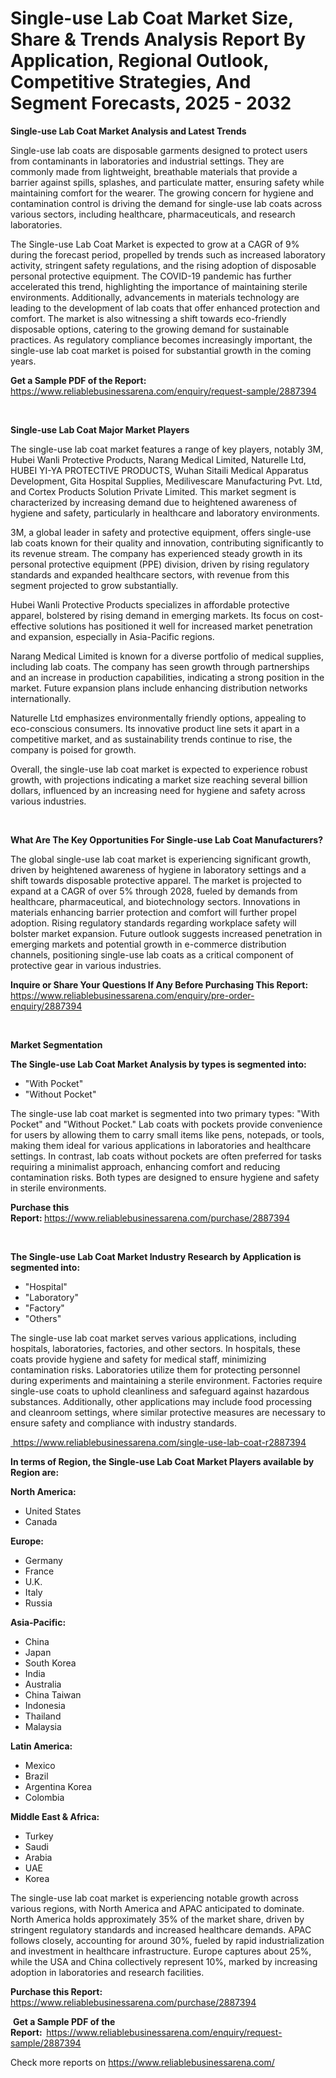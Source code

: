 <p><h1>Single-use Lab Coat Market Size, Share & Trends Analysis Report By Application, Regional Outlook, Competitive Strategies, And Segment Forecasts, 2025 - 2032</h1></p><p><strong>Single-use Lab Coat Market Analysis and Latest Trends</strong></p>
<p><p>Single-use lab coats are disposable garments designed to protect users from contaminants in laboratories and industrial settings. They are commonly made from lightweight, breathable materials that provide a barrier against spills, splashes, and particulate matter, ensuring safety while maintaining comfort for the wearer. The growing concern for hygiene and contamination control is driving the demand for single-use lab coats across various sectors, including healthcare, pharmaceuticals, and research laboratories.</p><p>The Single-use Lab Coat Market is expected to grow at a CAGR of 9% during the forecast period, propelled by trends such as increased laboratory activity, stringent safety regulations, and the rising adoption of disposable personal protective equipment. The COVID-19 pandemic has further accelerated this trend, highlighting the importance of maintaining sterile environments. Additionally, advancements in materials technology are leading to the development of lab coats that offer enhanced protection and comfort. The market is also witnessing a shift towards eco-friendly disposable options, catering to the growing demand for sustainable practices. As regulatory compliance becomes increasingly important, the single-use lab coat market is poised for substantial growth in the coming years.</p></p>
<p><strong>Get a Sample PDF of the Report:&nbsp;</strong> <a href="https://www.reliablebusinessarena.com/enquiry/request-sample/2887394?utm_campaign=1841&utm_medium=2&utm_source=Github&utm_content=ia&utm_term=14032025&utm_id=single-use-lab-coat">https://www.reliablebusinessarena.com/enquiry/request-sample/2887394</a></p>
<p>&nbsp;</p>
<p><strong>Single-use Lab Coat Major Market Players</strong></p>
<p><p>The single-use lab coat market features a range of key players, notably 3M, Hubei Wanli Protective Products, Narang Medical Limited, Naturelle Ltd, HUBEI YI-YA PROTECTIVE PRODUCTS, Wuhan Sitaili Medical Apparatus Development, Gita Hospital Supplies, Medilivescare Manufacturing Pvt. Ltd, and Cortex Products Solution Private Limited. This market segment is characterized by increasing demand due to heightened awareness of hygiene and safety, particularly in healthcare and laboratory environments.</p><p>3M, a global leader in safety and protective equipment, offers single-use lab coats known for their quality and innovation, contributing significantly to its revenue stream. The company has experienced steady growth in its personal protective equipment (PPE) division, driven by rising regulatory standards and expanded healthcare sectors, with revenue from this segment projected to grow substantially.</p><p>Hubei Wanli Protective Products specializes in affordable protective apparel, bolstered by rising demand in emerging markets. Its focus on cost-effective solutions has positioned it well for increased market penetration and expansion, especially in Asia-Pacific regions.</p><p>Narang Medical Limited is known for a diverse portfolio of medical supplies, including lab coats. The company has seen growth through partnerships and an increase in production capabilities, indicating a strong position in the market. Future expansion plans include enhancing distribution networks internationally.</p><p>Naturelle Ltd emphasizes environmentally friendly options, appealing to eco-conscious consumers. Its innovative product line sets it apart in a competitive market, and as sustainability trends continue to rise, the company is poised for growth.</p><p>Overall, the single-use lab coat market is expected to experience robust growth, with projections indicating a market size reaching several billion dollars, influenced by an increasing need for hygiene and safety across various industries.</p></p>
<p>&nbsp;</p>
<p><strong>What Are The Key Opportunities For Single-use Lab Coat Manufacturers?</strong></p>
<p><p>The global single-use lab coat market is experiencing significant growth, driven by heightened awareness of hygiene in laboratory settings and a shift towards disposable protective apparel. The market is projected to expand at a CAGR of over 5% through 2028, fueled by demands from healthcare, pharmaceutical, and biotechnology sectors. Innovations in materials enhancing barrier protection and comfort will further propel adoption. Rising regulatory standards regarding workplace safety will bolster market expansion. Future outlook suggests increased penetration in emerging markets and potential growth in e-commerce distribution channels, positioning single-use lab coats as a critical component of protective gear in various industries.</p></p>
<p><strong>Inquire or Share Your Questions If Any Before Purchasing This Report:</strong> <a href="https://www.reliablebusinessarena.com/enquiry/pre-order-enquiry/2887394?utm_campaign=1841&utm_medium=2&utm_source=Github&utm_content=ia&utm_term=14032025&utm_id=single-use-lab-coat">https://www.reliablebusinessarena.com/enquiry/pre-order-enquiry/2887394</a></p>
<p>&nbsp;</p>
<p><strong>Market Segmentation</strong></p>
<p><strong>The Single-use Lab Coat Market Analysis by types is segmented into:</strong></p>
<p><ul><li>"With Pocket"</li><li>"Without Pocket"</li></ul></p>
<p><p>The single-use lab coat market is segmented into two primary types: "With Pocket" and "Without Pocket." Lab coats with pockets provide convenience for users by allowing them to carry small items like pens, notepads, or tools, making them ideal for various applications in laboratories and healthcare settings. In contrast, lab coats without pockets are often preferred for tasks requiring a minimalist approach, enhancing comfort and reducing contamination risks. Both types are designed to ensure hygiene and safety in sterile environments.</p></p>
<p><strong>Purchase this Report:&nbsp;</strong><a href="https://www.reliablebusinessarena.com/purchase/2887394?utm_campaign=1841&utm_medium=2&utm_source=Github&utm_content=ia&utm_term=14032025&utm_id=single-use-lab-coat">https://www.reliablebusinessarena.com/purchase/2887394</a></p>
<p>&nbsp;</p>
<p><strong>The Single-use Lab Coat Market Industry Research by Application is segmented into:</strong></p>
<p><ul><li>"Hospital"</li><li>"Laboratory"</li><li>"Factory"</li><li>"Others"</li></ul></p>
<p><p>The single-use lab coat market serves various applications, including hospitals, laboratories, factories, and other sectors. In hospitals, these coats provide hygiene and safety for medical staff, minimizing contamination risks. Laboratories utilize them for protecting personnel during experiments and maintaining a sterile environment. Factories require single-use coats to uphold cleanliness and safeguard against hazardous substances. Additionally, other applications may include food processing and cleanroom settings, where similar protective measures are necessary to ensure safety and compliance with industry standards.</p></p>
<p><a href="https://www.reliablebusinessarena.com/single-use-lab-coat-r2887394?utm_campaign=1841&utm_medium=2&utm_source=Github&utm_content=ia&utm_term=14032025&utm_id=single-use-lab-coat">&nbsp;https://www.reliablebusinessarena.com/single-use-lab-coat-r2887394</a></p>
<p><strong>In terms of Region, the Single-use Lab Coat Market Players available by Region are:</strong></p>
<p>
    <p> <strong> North America: </strong>
        <ul>
            <li>United States</li>
            <li>Canada</li>
        </ul>
        </p> 
    <p> <strong> Europe: </strong>
        <ul>
            <li>Germany</li>
            <li>France</li>
            <li>U.K.</li>
            <li>Italy</li>
            <li>Russia</li>
        </ul>
        </p> 
    <p> <strong> Asia-Pacific: </strong>
        <ul>
            <li>China</li>
            <li>Japan</li>
            <li>South Korea</li>
            <li>India</li>
            <li>Australia</li>
            <li>China Taiwan</li>
            <li>Indonesia</li>
            <li>Thailand</li>
            <li>Malaysia</li>
        </ul>
        </p> 
    <p> <strong> Latin America: </strong>
        <ul>
            <li>Mexico</li>
            <li>Brazil</li>
            <li>Argentina Korea</li>
            <li>Colombia</li>
        </ul>
        </p> 
    <p> <strong> Middle East & Africa: </strong>
        <ul>
            <li>Turkey</li>
            <li>Saudi</li>
            <li>Arabia</li>
            <li>UAE</li>
            <li>Korea</li>
        </ul>
    </p>
    </p>
<p><p>The single-use lab coat market is experiencing notable growth across various regions, with North America and APAC anticipated to dominate. North America holds approximately 35% of the market share, driven by stringent regulatory standards and increased healthcare demands. APAC follows closely, accounting for around 30%, fueled by rapid industrialization and investment in healthcare infrastructure. Europe captures about 25%, while the USA and China collectively represent 10%, marked by increasing adoption in laboratories and research facilities.</p></p>
<p><strong>Purchase this Report: </strong><a href="https://www.reliablebusinessarena.com/purchase/2887394?utm_campaign=1841&utm_medium=2&utm_source=Github&utm_content=ia&utm_term=14032025&utm_id=single-use-lab-coat">https://www.reliablebusinessarena.com/purchase/2887394</a></p>
<p>&nbsp;<strong>Get a Sample PDF of the Report:&nbsp;&nbsp;</strong><a href="https://www.reliablebusinessarena.com/enquiry/request-sample/2887394?utm_campaign=1841&utm_medium=2&utm_source=Github&utm_content=ia&utm_term=14032025&utm_id=single-use-lab-coat">https://www.reliablebusinessarena.com/enquiry/request-sample/2887394</a></p>
<p><strong></strong></p>
<p>Check more reports on <a href="https://www.reliablebusinessarena.com/?utm_campaign=1841&utm_medium=2&utm_source=Github&utm_content=ia&utm_term=14032025&utm_id=single-use-lab-coat">https://www.reliablebusinessarena.com/</a></p>